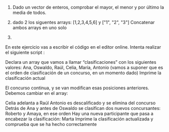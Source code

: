 1. Dado un vector de enteros, comprobar el mayor, el menor y por último la media de todos.

2. dado 2 los siguentes arrays: 
[1,2,3,4,5,6] y ["1", "2", "3"]
Concatenar ambos arrays en uno solo

3. 
En este ejercicio vas a escribir el código en el editor online. Intenta realizar el siguiente script :

Declara un array que vamos a llamar “clasificaciones” con los siguientes valores:
Ana, Oswaldo, Raúl, Celia, María, Antonio
(vamos a suponer que es el orden de clasificación de un concurso, en un momento dado)
Imprime la clasificación actual

El concurso continua, y se van modifican esas posiciones anteriores. Debemos cambiar en el array:

Celia adelanta a Raúl
Antonio es descalificado y se elimina del concurso
Detrás de Ana y antes de Oswaldo se clasifican dos nuevos concursantes: Roberto y Amaya, en ese orden
Hay una nueva participante que pasa a encabezar la clasificación: Marta
Imprime la clasificación actualizada y comprueba que se ha hecho correctamente

